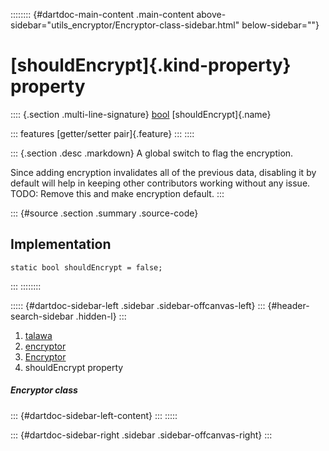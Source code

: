 :::::::: {#dartdoc-main-content .main-content above-sidebar="utils_encryptor/Encryptor-class-sidebar.html" below-sidebar=""}
<div>

# [shouldEncrypt]{.kind-property} property

</div>

:::: {.section .multi-line-signature}
[bool](https://api.flutter.dev/flutter/dart-core/bool-class.html)
[shouldEncrypt]{.name}

::: features
[getter/setter pair]{.feature}
:::
::::

::: {.section .desc .markdown}
A global switch to flag the encryption.

Since adding encryption invalidates all of the previous data, disabling
it by default will help in keeping other contributors working without
any issue. TODO: Remove this and make encryption default.
:::

::: {#source .section .summary .source-code}
## Implementation

``` language-dart
static bool shouldEncrypt = false;
```
:::
::::::::

::::: {#dartdoc-sidebar-left .sidebar .sidebar-offcanvas-left}
::: {#header-search-sidebar .hidden-l}
:::

1.  [talawa](../../index.html)
2.  [encryptor](../../utils_encryptor/)
3.  [Encryptor](../../utils_encryptor/Encryptor-class.html)
4.  shouldEncrypt property

##### Encryptor class

::: {#dartdoc-sidebar-left-content}
:::
:::::

::: {#dartdoc-sidebar-right .sidebar .sidebar-offcanvas-right}
:::
